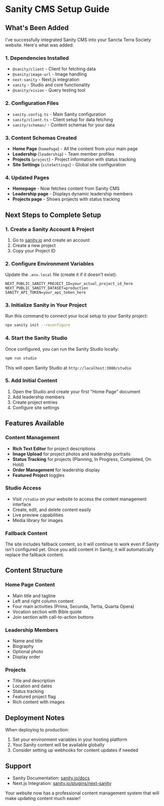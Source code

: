 # Sanity CMS Setup Guide

## What's Been Added

I've successfully integrated Sanity CMS into your Sancta Terra Society website. Here's what was added:

### 1. Dependencies Installed
- `@sanity/client` - Client for fetching data
- `@sanity/image-url` - Image handling
- `next-sanity` - Next.js integration
- `sanity` - Studio and core functionality
- `@sanity/vision` - Query testing tool

### 2. Configuration Files
- `sanity.config.ts` - Main Sanity configuration
- `sanity/client.ts` - Client setup for data fetching
- `sanity/schemas/` - Content schemas for your data

### 3. Content Schemas Created
- **Home Page** (`homePage`) - All the content from your main page
- **Leadership** (`leadership`) - Team member profiles
- **Projects** (`project`) - Project information with status tracking
- **Site Settings** (`siteSettings`) - Global site configuration

### 4. Updated Pages
- **Homepage** - Now fetches content from Sanity CMS
- **Leadership page** - Displays dynamic leadership members
- **Projects page** - Shows projects with status tracking

## Next Steps to Complete Setup

### 1. Create a Sanity Account & Project
1. Go to [sanity.io](https://sanity.io) and create an account
2. Create a new project
3. Copy your Project ID

### 2. Configure Environment Variables
Update the `.env.local` file (create it if it doesn't exist):
```
NEXT_PUBLIC_SANITY_PROJECT_ID=your_actual_project_id_here
NEXT_PUBLIC_SANITY_DATASET=production
SANITY_API_TOKEN=your_api_token_here
```

### 3. Initialize Sanity in Your Project
Run this command to connect your local setup to your Sanity project:
```bash
npx sanity init --reconfigure
```

### 4. Start the Sanity Studio
Once configured, you can run the Sanity Studio locally:
```bash
npm run studio
```
This will open Sanity Studio at `http://localhost:3000/studio`

### 5. Add Initial Content
1. Open the Studio and create your first "Home Page" document
2. Add leadership members
3. Create project entries
4. Configure site settings

## Features Available

### Content Management
- **Rich Text Editor** for project descriptions
- **Image Upload** for project photos and leadership portraits
- **Status Tracking** for projects (Planning, In Progress, Completed, On Hold)
- **Order Management** for leadership display
- **Featured Project** toggles

### Studio Access
- Visit `/studio` on your website to access the content management interface
- Create, edit, and delete content easily
- Live preview capabilities
- Media library for images

### Fallback Content
The site includes fallback content, so it will continue to work even if Sanity isn't configured yet. Once you add content in Sanity, it will automatically replace the fallback content.

## Content Structure

### Home Page Content
- Main title and tagline
- Left and right column content
- Four main activities (Prima, Secunda, Tertia, Quarta Opera)
- Vocation section with Bible quote
- Join section with call-to-action buttons

### Leadership Members
- Name and title
- Biography
- Optional photo
- Display order

### Projects
- Title and description
- Location and dates
- Status tracking
- Featured project flag
- Rich content with images

## Deployment Notes

When deploying to production:
1. Set your environment variables in your hosting platform
2. Your Sanity content will be available globally
3. Consider setting up webhooks for content updates if needed

## Support

- Sanity Documentation: [sanity.io/docs](https://sanity.io/docs)
- Next.js Integration: [sanity.io/plugins/next-sanity](https://sanity.io/plugins/next-sanity)

Your website now has a professional content management system that will make updating content much easier!
